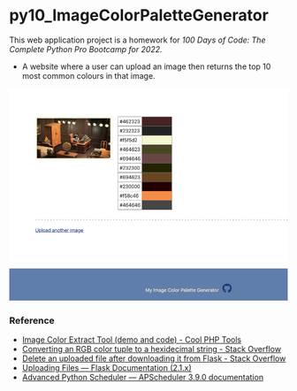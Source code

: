 # py10_ImageColorPaletteGenerator


This web application project is a homework for *100 Days of Code: The Complete Python Pro Bootcamp for 2022.*

*  A website where a user can upload an image then returns the top 10 most common colours in that image.

![screenshot.png](screenshot.png)


### Reference

* [Image Color Extract Tool (demo and code) - Cool PHP Tools](http://www.coolphptools.com/color_extract#demo)
* [Converting an RGB color tuple to a hexidecimal string - Stack Overflow](https://stackoverflow.com/questions/3380726/converting-an-rgb-color-tuple-to-a-hexidecimal-string)
* [Delete an uploaded file after downloading it from Flask - Stack Overflow](https://stackoverflow.com/questions/24612366/delete-an-uploaded-file-after-downloading-it-from-flask)
* [Uploading Files — Flask Documentation (2.1.x)](https://flask.palletsprojects.com/en/2.1.x/patterns/fileuploads/)
* [Advanced Python Scheduler — APScheduler 3.9.0 documentation](https://apscheduler.readthedocs.io/en/3.x/)





